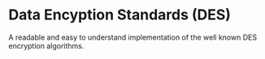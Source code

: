 # Data Encyption Standards (DES)

A readable and easy to understand implementation of the well known DES encryption algorithms.